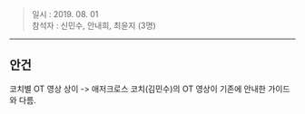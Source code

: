 >일시 : 2019. 08. 01  
>참석자 : 신민수, 안내희, 최윤지 (3명)
----------------------------------------

## 안건  
코치별 OT 영상 상이 -> 애저크로스 코치(김민수)의 OT 영상이 기존에 안내한 가이드와 다름. 

